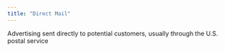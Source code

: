 ```yaml
---
title: "Direct Mail"
---
```

Advertising sent directly to potential customers, usually through the U.S. postal service

